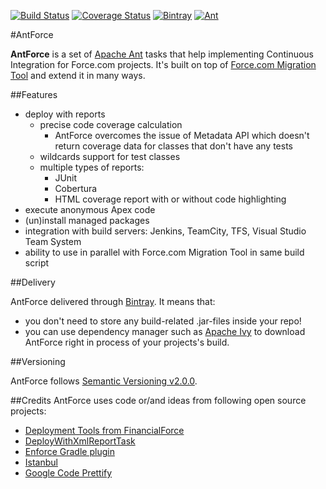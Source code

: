 [![Build Status](https://img.shields.io/travis/valmaev/antforce/master.svg)](https://travis-ci.org/valmaev/antforce)
[![Coverage Status](https://img.shields.io/codecov/c/github/valmaev/antforce/master.svg)](https://codecov.io/gh/valmaev/antforce)
[![Bintray](https://img.shields.io/bintray/v/valmaev/maven/antforce.svg)](https://bintray.com/valmaev/maven/antforce/_latestVersion)
[![Ant](https://img.shields.io/badge/ant-1.9.7-A92B7D.svg)](https://ant.apache.org)

#AntForce

**AntForce** is a set of [Apache Ant](https://ant.apache.org) tasks that help implementing Continuous Integration for Force.com projects. It's built on top of [Force.com Migration Tool](https://developer.salesforce.com/docs/atlas.en-us.daas.meta/daas) and extend it in many ways.

##Features
- deploy with reports
    - precise code coverage calculation
        - AntForce overcomes the issue of Metadata API which doesn't return coverage data for classes that don't have any tests
    - wildcards support for test classes
    - multiple types of reports: 
        - JUnit
        - Cobertura
        - HTML coverage report with or without code highlighting
- execute anonymous Apex code
- (un)install managed packages
- integration with build servers: Jenkins, TeamCity, TFS, Visual Studio Team System
- ability to use in parallel with Force.com Migration Tool in same build script

##Delivery

AntForce delivered through [Bintray](https://bintray.com/valmaev/maven/antforce/_latestVersion). It means that:

- you don't need to store any build-related .jar-files inside your repo! 
- you can use dependency manager such as [Apache Ivy](https://ant.apache.org/ivy) to download AntForce right in process of your projects's build.

##Versioning

AntForce follows [Semantic Versioning v2.0.0](http://semver.org/spec/v2.0.0.html).

##Credits
AntForce uses code or/and ideas from following open source projects:

- [Deployment Tools from FinancialForce](https://github.com/financialforcedev/df12-deployment-tools)
- [DeployWithXmlReportTask](https://code.google.com/archive/p/force-deploy-with-xml-report-task)
- [Enforce Gradle plugin](https://github.com/fundacionjala/enforce-gradle-plugin)
- [Istanbul](https://github.com/gotwarlost/istanbul)
- [Google Code Prettify](https://github.com/google/code-prettify)
